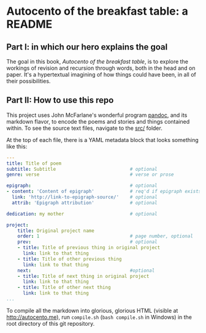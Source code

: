 Autocento of the breakfast table: a README
==========================================

Part I: in which our hero explains the goal
-------------------------------------------

The goal in this book, *Autocento of the breakfast table*, is to explore the workings of revision and recursion through words, both in the head and on paper.
It's a hypertextual imagining of how things could have been, in all of their possibilities.

Part II: How to use this repo
-----------------------------

This project uses John McFarlane's wonderful program [pandoc][], and its markdown flavor, to encode the poems and stories and things contained within.
To see the source text files, navigate to the [src/](autocento.me/src/) folder.

At the top of each file, there is a YAML metadata block that looks something like this:

````yaml
---
title: Title of poem
subtitle: Subtitle                           # optional
genre: verse                                 # verse or prose

epigraph:                                    # optional
- content: 'Content of epigraph'             # req'd if epigraph exists
  link: 'http://link-to-epigraph-source/'    # optional
  attrib: 'Epigraph attribution'             # optional

dedication: my mother                        # optional

project:
    title: Original project name
    order: 1                                 # page number, optional
    prev:                                    # optional
    - title: Title of previous thing in original project
      link: link to that thing
    - title: Title of other previous thing
      link: link to that thing
    next:                                    #optional
    - title: Title of next thing in original project
      link: link to that thing
    - title: Title of other next thing
      link: link to that thing
...
````

To compile all the markdown into glorious, glorious HTML (visible at <http://autocento.me>), run `compile.sh` (`bash compile.sh` in Windows) in the root directory of this git repository.

[pandoc]: http://johnmacfarlane.net/pandoc/
